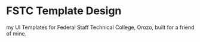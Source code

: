 # FSTC Template Design
my UI Templates for Federal Staff Technical College, Orozo,
built for a friend of mine.

